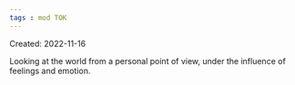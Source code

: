 ```yaml
---
tags : mod TOK
---
```

Created: 2022-11-16 

Looking at the world from a personal point of view, under the influence of feelings and emotion.